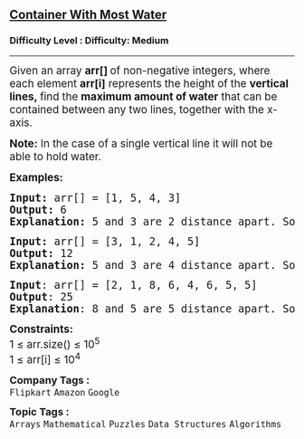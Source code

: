 <h2><a href="https://www.geeksforgeeks.org/problems/container-with-most-water0535/1?page=19&status=unsolved&sortBy=submissions">Container With Most Water</a></h2><h3>Difficulty Level : Difficulty: Medium</h3><hr><div class="problems_problem_content__Xm_eO"><p><span style="font-size: 14pt;">Given an array&nbsp;<strong>arr[]&nbsp;</strong>of non-negative integers, where each element <strong>arr[i]</strong>&nbsp;represents the height of the <strong>vertical lines,&nbsp;</strong>find the <strong>maximum amount of water</strong> that can be contained between any two lines, together with the x-axis.</span></p>
<p><span style="font-size: 14pt;"><strong>Note:</strong> In the case of a single vertical line it will not be able to hold water.</span></p>
<p><span style="font-size: 14pt;"><strong>Examples:</strong></span></p>
<pre><span style="font-size: 14pt;"><strong>Input: </strong>arr[] = [1, 5, 4, 3]
<strong>Output: </strong>6<strong>
Explanation: </strong>5 and 3 are 2 distance apart. So the size of the base is 2. Height of container = min(5, 3) = 3. So, total area to hold water = 3 * 2 = 6.</span></pre>
<pre><span style="font-size: 14pt;"><strong>Input: </strong>arr[] = [3, 1, 2, 4, 5]
<strong>Output: </strong>12<strong>
Explanation: </strong>5 and 3 are 4 distance apart. So the size of the base is 4. Height of container = min(5, 3) = 3. So, total area to hold water = 4 * 3 = 12.</span></pre>
<pre><span style="font-size: 14pt;"><strong>Input</strong>: arr[] = [2, 1, 8, 6, 4, 6, 5, 5]<br><strong>Output</strong>: 25 <br><strong>Explanation</strong>: 8 and 5 are 5 distance apart. So the size of the base is 5. Height of container = min(8, 5) = 5. So, the total area to hold water = 5 * 5 = 25.</span></pre>
<p><span style="font-size: 14pt;"><strong>Constraints:</strong><br>1 ≤ arr.size() ≤ 10<sup>5</sup><br>1 ≤ arr[i] ≤ 10<sup>4</sup></span></p></div><p><span style=font-size:18px><strong>Company Tags : </strong><br><code>Flipkart</code>&nbsp;<code>Amazon</code>&nbsp;<code>Google</code>&nbsp;<br><p><span style=font-size:18px><strong>Topic Tags : </strong><br><code>Arrays</code>&nbsp;<code>Mathematical</code>&nbsp;<code>Puzzles</code>&nbsp;<code>Data Structures</code>&nbsp;<code>Algorithms</code>&nbsp;